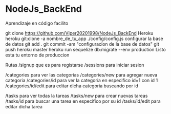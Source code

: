 # NodeJs_BackEnd
Aprendizaje en código facilito

git clone https://github.com/Viper20201998/NodeJs_BackEnd
Heroku
heroku git:clone -a nombre_de_tu_app
./config/config.js configurar la base de datos
git add .
git commit -am "configuracion de la base de datos"
git push heroku master
heroku run sequelize db:migrate --env production
Listo esta tu entorno de produccion

Rutas
/signup que es para registarse
/sessions para iniciar sesion

/categories para ver las categorias
/categories/new para agregar nueva categoria
/categories/id para ver la categoria en especifico id=1 con id 1
/categories/id/edit para editar dicha categoria buscando por id

/tasks para ver todas la tareas
/tasks/new para crear nuevas tareas
/tasks/id para buscar una tarea en especifico por su id
/tasks/id/edit para editar dicha tarea
